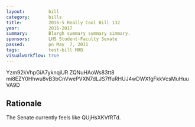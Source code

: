 ```yaml
---
layout:         bill
category:       bills
title:          2016-5 Really Cool Bill 132
year:           2016-2017
summary:        Blargh summary summary simmary.
sponsors:       LHS Student-Faculty Senate
passed:         pn May  7, 2011
tags:           test-bill MRB
visualworkflow: true
---
```



Yzm92kVhpGiA7yknqiUR ZQNuHAoWs83tt8 mi8EZY0Hhwu8vB3bCnVwePVXN7dLJS7ffuRHUJ4wDWXfgFkkVcsMuHuuVA9D 




Rationale
---------
The Senate currently feels like QUjHsXKVfRTd.
